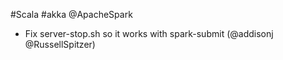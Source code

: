 #Scala #akka @ApacheSpark

* Fix server-stop.sh so it works with spark-submit (@addisonj @RussellSpitzer)
